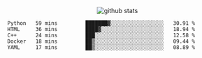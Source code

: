 <!-- <h1 align="center">Hello 👋 </h3> -->

<p align="center">
  <img src="https://github-readme-stats.vercel.app/api?username=syeehyn&hide=stars,prs,issues,contribs&count_private=true&hide_title=true" alt="github stats" />
</p>

<!--START_SECTION:waka-->
```text
Python   59 mins         ███████▓░░░░░░░░░░░░░░░░░   30.91 % 
HTML     36 mins         ████▓░░░░░░░░░░░░░░░░░░░░   18.94 % 
C++      24 mins         ███░░░░░░░░░░░░░░░░░░░░░░   12.58 % 
Docker   18 mins         ██▒░░░░░░░░░░░░░░░░░░░░░░   09.44 % 
YAML     17 mins         ██▒░░░░░░░░░░░░░░░░░░░░░░   08.89 % 
```
<!--END_SECTION:waka-->
